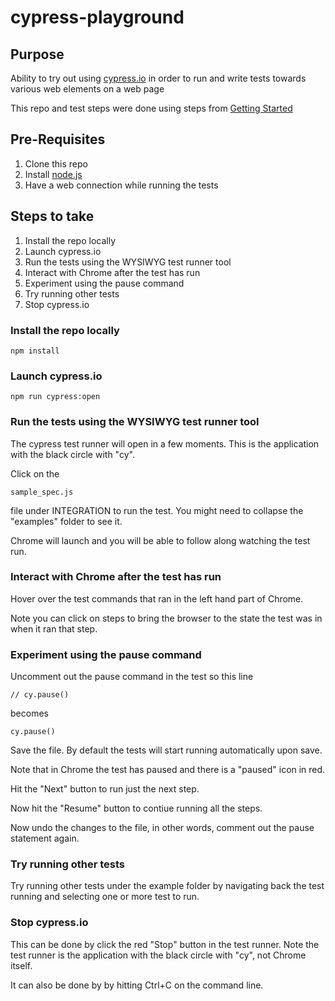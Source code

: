 # cypress-playground

## Purpose

Ability to try out using [cypress.io](https://docs.cypress.io) in order to run and write tests towards various web elements on a web page

This repo and test steps were done using steps from [Getting Started](https://docs.cypress.io/guides/getting-started/installing-cypress.html)


## Pre-Requisites

1. Clone this repo
2. Install [node.js](https://nodejs.org/)
3. Have a web connection while running the tests


## Steps to take

1. Install the repo locally
2. Launch cypress.io
3. Run the tests using the WYSIWYG test runner tool
4. Interact with Chrome after the test has run
5. Experiment using the pause command
6. Try running other tests
7. Stop cypress.io

### Install the repo locally

```
npm install
```


### Launch cypress.io

```
npm run cypress:open
```


### Run the tests using the WYSIWYG test runner tool

The cypress test runner will open in a few moments. This is the application with the black circle with "cy".

Click on the 

```
sample_spec.js
```

file under INTEGRATION to run the test. You might need to collapse the "examples" folder to see it.


Chrome will launch and you will be able to follow along watching the test run.


### Interact with Chrome after the test has run

Hover over the test commands that ran in the left hand part of Chrome.

Note you can click on steps to bring the browser to the state the test was in when it ran that step.


### Experiment using the pause command

Uncomment out the pause command in the test so this line

```
// cy.pause()
```

becomes

```
cy.pause()
```

Save the file.  By default the tests will start running automatically upon save.

Note that in Chrome the test has paused and there is a "paused" icon in red.

Hit the "Next" button to run just the next step.

Now hit the "Resume" button to contiue running all the steps.

Now undo the changes to the file, in other words, comment out the pause statement again.


### Try running other tests

Try running other tests under the example folder by navigating back the test running and selecting one or more test to run.



### Stop cypress.io

This can be done by click the red "Stop" button in the test runner.  Note the test runner is the application with the black circle with "cy", not Chrome itself.

It can also be done by by hitting Ctrl+C on the command line.
